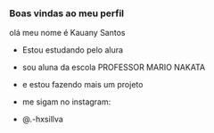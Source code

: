 ### Boas vindas ao meu perfil 

olá meu nome é Kauany Santos

- Estou estudando pelo alura
- sou aluna da escola PROFESSOR MARIO NAKATA
- e estou fazendo mais um projeto

- me sigam no instagram:

-   @.-hxsillva
